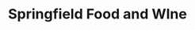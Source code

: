 ---
title: "Springfield Food and WIne"
url: /chelmsford/springfield-food-and-wine/
shop: convenience
---